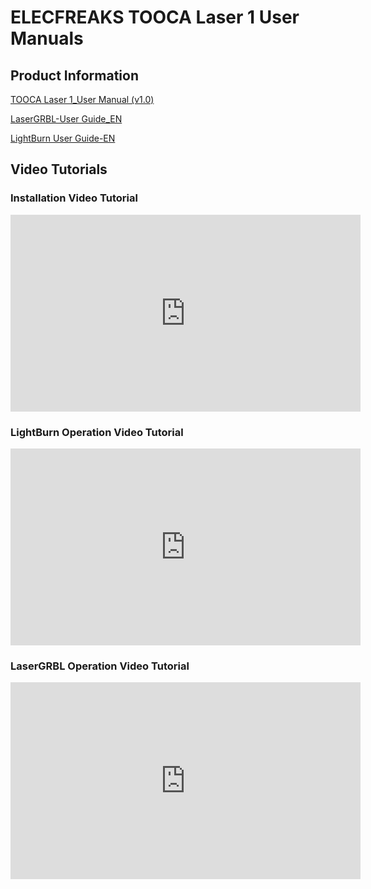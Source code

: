 # ELECFREAKS TOOCA Laser 1 User Manuals

## Product Information

[TOOCA Laser 1_User Manual (v1.0)](https://minhaskamal.github.io/DownGit/#/home?url=https://github.com/elecfreaks/learn-en/blob/master/tooca-laser-1/file/TOOCA%20Laser%201_User%20Manual%20(v1.0).pdf)

[LaserGRBL-User Guide_EN](https://minhaskamal.github.io/DownGit/#/home?url=https://github.com/elecfreaks/learn-en/blob/master/tooca-laser-1/file/LaserGRBL-User%20Guide_EN.pdf)

[LightBurn User Guide-EN](https://minhaskamal.github.io/DownGit/#/home?url=https://github.com/elecfreaks/learn-en/blob/master/tooca-laser-1/file/LightBurn%20User%20Guide-EN.pdf)

## Video Tutorials
### Installation Video Tutorial

<iframe width="560" height="315" src="https://www.youtube.com/embed/YL5jEP84VuE" title="YouTube video player" frameborder="0" allow="accelerometer; autoplay; clipboard-write; encrypted-media; gyroscope; picture-in-picture" allowfullscreen></iframe>

### LightBurn Operation Video Tutorial

 <iframe width="560" height="315" src="https://www.youtube.com/embed/UJONwvzjWlg" title="YouTube video player" frameborder="0" allow="accelerometer; autoplay; clipboard-write; encrypted-media; gyroscope; picture-in-picture" allowfullscreen></iframe>

### LaserGRBL Operation Video Tutorial

<iframe width="560" height="315" src="https://www.youtube.com/embed/OQ1hJLAnwVw" title="YouTube video player" frameborder="0" allow="accelerometer; autoplay; clipboard-write; encrypted-media; gyroscope; picture-in-picture" allowfullscreen></iframe>  

